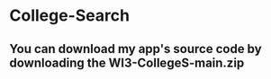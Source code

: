 # College-Search

<h2 color="red"> You can download my app's source code by downloading the WI3-CollegeS-main.zip</h2>
